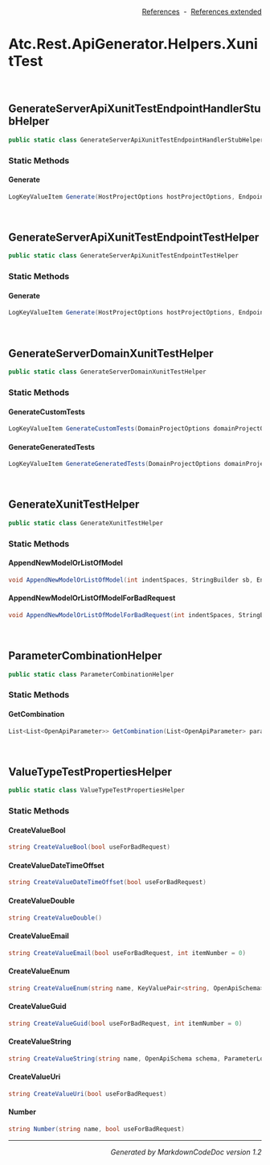 <div style='text-align: right'>

[References](Index.md)&nbsp;&nbsp;-&nbsp;&nbsp;[References extended](IndexExtended.md)
</div>

# Atc.Rest.ApiGenerator.Helpers.XunitTest

<br />


## GenerateServerApiXunitTestEndpointHandlerStubHelper

```csharp
public static class GenerateServerApiXunitTestEndpointHandlerStubHelper
```

### Static Methods


#### Generate

```csharp
LogKeyValueItem Generate(HostProjectOptions hostProjectOptions, EndpointMethodMetadata endpointMethodMetadata)
```

<br />


## GenerateServerApiXunitTestEndpointTestHelper

```csharp
public static class GenerateServerApiXunitTestEndpointTestHelper
```

### Static Methods


#### Generate

```csharp
LogKeyValueItem Generate(HostProjectOptions hostProjectOptions, EndpointMethodMetadata endpointMethodMetadata)
```

<br />


## GenerateServerDomainXunitTestHelper

```csharp
public static class GenerateServerDomainXunitTestHelper
```

### Static Methods


#### GenerateCustomTests

```csharp
LogKeyValueItem GenerateCustomTests(DomainProjectOptions domainProjectOptions, SyntaxGeneratorHandler sgHandler)
```
#### GenerateGeneratedTests

```csharp
LogKeyValueItem GenerateGeneratedTests(DomainProjectOptions domainProjectOptions, SyntaxGeneratorHandler sgHandler)
```

<br />


## GenerateXunitTestHelper

```csharp
public static class GenerateXunitTestHelper
```

### Static Methods


#### AppendNewModelOrListOfModel

```csharp
void AppendNewModelOrListOfModel(int indentSpaces, StringBuilder sb, EndpointMethodMetadata endpointMethodMetadata, OpenApiSchema schema, HttpStatusCode httpStatusCode, string variableName = data)
```
#### AppendNewModelOrListOfModelForBadRequest

```csharp
void AppendNewModelOrListOfModelForBadRequest(int indentSpaces, StringBuilder sb, EndpointMethodMetadata endpointMethodMetadata, OpenApiSchema schema, HttpStatusCode httpStatusCode, KeyValuePair<string, OpenApiSchema> badPropertySchema, string variableName = data)
```

<br />


## ParameterCombinationHelper

```csharp
public static class ParameterCombinationHelper
```

### Static Methods


#### GetCombination

```csharp
List<List<OpenApiParameter>> GetCombination(List<OpenApiParameter> parameters, bool useForBadRequest)
```

<br />


## ValueTypeTestPropertiesHelper

```csharp
public static class ValueTypeTestPropertiesHelper
```

### Static Methods


#### CreateValueBool

```csharp
string CreateValueBool(bool useForBadRequest)
```
#### CreateValueDateTimeOffset

```csharp
string CreateValueDateTimeOffset(bool useForBadRequest)
```
#### CreateValueDouble

```csharp
string CreateValueDouble()
```
#### CreateValueEmail

```csharp
string CreateValueEmail(bool useForBadRequest, int itemNumber = 0)
```
#### CreateValueEnum

```csharp
string CreateValueEnum(string name, KeyValuePair<string, OpenApiSchema> schemaForEnum, bool useForBadRequest)
```
#### CreateValueGuid

```csharp
string CreateValueGuid(bool useForBadRequest, int itemNumber = 0)
```
#### CreateValueString

```csharp
string CreateValueString(string name, OpenApiSchema schema, ParameterLocation? parameterLocation, bool useForBadRequest, int itemNumber = 0, string customValue = null)
```
#### CreateValueUri

```csharp
string CreateValueUri(bool useForBadRequest)
```
#### Number

```csharp
string Number(string name, bool useForBadRequest)
```
<hr /><div style='text-align: right'><i>Generated by MarkdownCodeDoc version 1.2</i></div>
